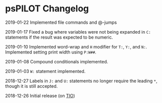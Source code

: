# psPILOT Changelog

2019-01-22	Implemented file commands and @-jumps

2019-01-17	Fixed a bug where variables were not being expanded in `C:` statements if the result was expected to be numeric.

2019-01-10	Implemented word-wrap and `H` modifier for `T:`, `Y:`, and `N:`. Implemented setting print width using `P:W##`.

2019-01-08	Compound conditionals implemented.

2019-01-03	`W:` statement implemented.

2018-12-27	Labels in `J:` and `U:` statements no longer require the leading `*`, though it is still accepted.

2018-12-26	Initial release (on [TIO](https://tio.run/#pilot-pspilot))

